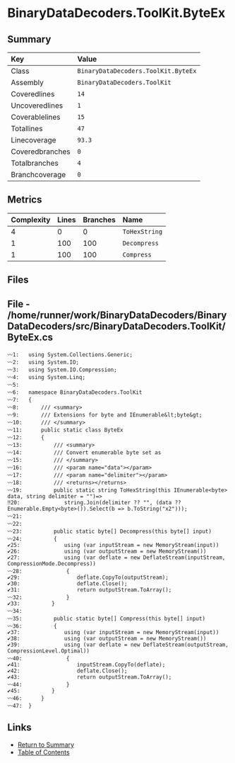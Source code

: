 ﻿# BinaryDataDecoders.ToolKit.ByteEx

## Summary

| Key             | Value                               |
| :-------------- | :---------------------------------- |
| Class           | `BinaryDataDecoders.ToolKit.ByteEx` |
| Assembly        | `BinaryDataDecoders.ToolKit`        |
| Coveredlines    | `14`                                |
| Uncoveredlines  | `1`                                 |
| Coverablelines  | `15`                                |
| Totallines      | `47`                                |
| Linecoverage    | `93.3`                              |
| Coveredbranches | `0`                                 |
| Totalbranches   | `4`                                 |
| Branchcoverage  | `0`                                 |

## Metrics

| Complexity | Lines | Branches | Name          |
| :--------- | :---- | :------- | :------------ |
| 4          | 0     | 0        | `ToHexString` |
| 1          | 100   | 100      | `Decompress`  |
| 1          | 100   | 100      | `Compress`    |

## Files

## File - /home/runner/work/BinaryDataDecoders/BinaryDataDecoders/src/BinaryDataDecoders.ToolKit/ByteEx.cs

```CSharp
〰1:   using System.Collections.Generic;
〰2:   using System.IO;
〰3:   using System.IO.Compression;
〰4:   using System.Linq;
〰5:   
〰6:   namespace BinaryDataDecoders.ToolKit
〰7:   {
〰8:       /// <summary>
〰9:       /// Extensions for byte and IEnumerable&lt;byte&gt;
〰10:      /// </summary>
〰11:      public static class ByteEx
〰12:      {
〰13:          /// <summary>
〰14:          /// Convert enumerable byte set as
〰15:          /// </summary>
〰16:          /// <param name="data"></param>
〰17:          /// <param name="delimiter"></param>
〰18:          /// <returns></returns>
〰19:          public static string ToHexString(this IEnumerable<byte> data, string delimiter = "")=>
‼20:              string.Join(delimiter ?? "", (data ?? Enumerable.Empty<byte>()).Select(b => b.ToString("x2")));
〰21:  
〰22:  
〰23:          public static byte[] Decompress(this byte[] input)
〰24:          {
✔25:              using (var inputStream = new MemoryStream(input))
✔26:              using (var outputStream = new MemoryStream())
✔27:              using (var deflate = new DeflateStream(inputStream, CompressionMode.Decompress))
〰28:              {
✔29:                  deflate.CopyTo(outputStream);
✔30:                  deflate.Close();
✔31:                  return outputStream.ToArray();
〰32:              }
✔33:          }
〰34:  
〰35:          public static byte[] Compress(this byte[] input)
〰36:          {
✔37:              using (var inputStream = new MemoryStream(input))
✔38:              using (var outputStream = new MemoryStream())
✔39:              using (var deflate = new DeflateStream(outputStream, CompressionLevel.Optimal))
〰40:              {
✔41:                  inputStream.CopyTo(deflate);
✔42:                  deflate.Close();
✔43:                  return outputStream.ToArray();
〰44:              }
✔45:          }
〰46:      }
〰47:  }
```

## Links

* [Return to Summary](Summary.md)
* [Table of Contents](../TOC.md)


